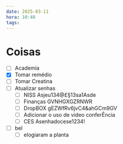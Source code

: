 ```yaml
---
date: 2025-03-11
hora: 10:48
tags:
---
```





# Coisas
- [ ] Academia
- [x] Tomar remédio
- [ ] Tomar Creatina
- [ ] Atualizar senhas
	- [ ] NISS Asjeu134@£§13sa1Asde
	- [ ] Finanças GVNHGXGZRNWR
	- [ ] DropBOX gEZWfRv6jvC4&ahGCm9GV 
	- [ ] Adicionar o uso de video conferÊncia
	- [ ] CES Asenhadocese1234!
- [ ] bel
	- [ ] elogiaram a planta